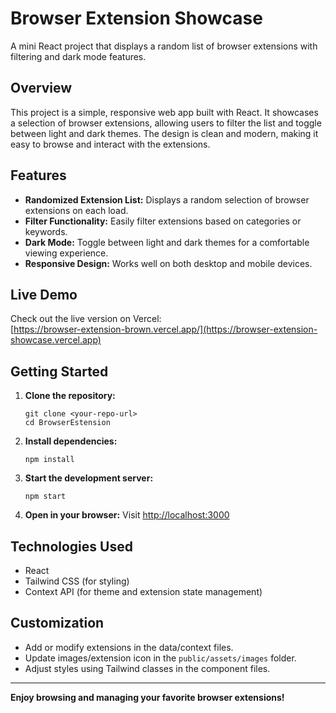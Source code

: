 # Browser Extension Showcase

A mini React project that displays a random list of browser extensions with filtering and dark mode features.

## Overview

This project is a simple, responsive web app built with React. It showcases a selection of browser extensions, allowing users to filter the list and toggle between light and dark themes. The design is clean and modern, making it easy to browse and interact with the extensions.

## Features

- **Randomized Extension List:** Displays a random selection of browser extensions on each load.
- **Filter Functionality:** Easily filter extensions based on categories or keywords.
- **Dark Mode:** Toggle between light and dark themes for a comfortable viewing experience.
- **Responsive Design:** Works well on both desktop and mobile devices.

## Live Demo

Check out the live version on Vercel:  
[https://browser-extension-brown.vercel.app/](https://browser-extension-showcase.vercel.app)

## Getting Started

1. **Clone the repository:**

   ```
   git clone <your-repo-url>
   cd BrowserEstension
   ```

2. **Install dependencies:**

   ```
   npm install
   ```

3. **Start the development server:**

   ```
   npm start
   ```

4. **Open in your browser:**
   Visit [http://localhost:3000](http://localhost:3000)

## Technologies Used

- React
- Tailwind CSS (for styling)
- Context API (for theme and extension state management)

## Customization

- Add or modify extensions in the data/context files.
- Update images/extension icon in the `public/assets/images` folder.
- Adjust styles using Tailwind classes in the component files.

---

**Enjoy browsing and managing your favorite browser extensions!**

